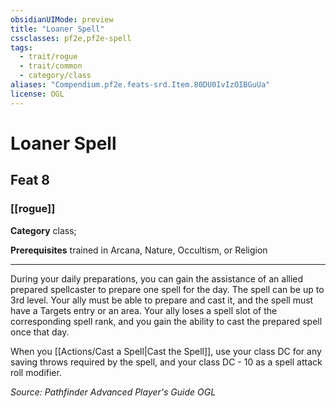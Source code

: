 ```yaml
---
obsidianUIMode: preview
title: "Loaner Spell"
cssclasses: pf2e,pf2e-spell
tags:
  - trait/rogue
  - trait/common
  - category/class
aliases: "Compendium.pf2e.feats-srd.Item.80DU0IvIzOIBGuUa"
license: OGL
---
```

# Loaner Spell
## Feat 8
### [[rogue]]

**Category** class; 



**Prerequisites** trained in Arcana, Nature, Occultism, or Religion
* * *
During your daily preparations, you can gain the assistance of an allied prepared spellcaster to prepare one spell for the day. The spell can be up to 3rd level. Your ally must be able to prepare and cast it, and the spell must have a Targets entry or an area. Your ally loses a spell slot of the corresponding spell rank, and you gain the ability to cast the prepared spell once that day.

When you [[Actions/Cast a Spell|Cast the Spell]], use your class DC for any saving throws required by the spell, and your class DC - 10 as a spell attack roll modifier.

*Source: Pathfinder Advanced Player's Guide*
*OGL*
